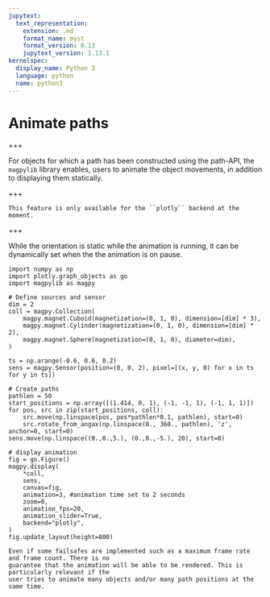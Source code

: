 ```yaml
---
jupytext:
  text_representation:
    extension: .md
    format_name: myst
    format_version: 0.13
    jupytext_version: 1.13.1
kernelspec:
  display_name: Python 3
  language: python
  name: python3
---
```


# Animate paths

+++

For objects for which a path has been constructed using the path-API, the ``magpylib`` library
enables, users to animate the object movements, in addition to displaying them statically.

+++

```{note}
This feature is only available for the ``plotly`` backend at the moment.
```

+++

While the orientation is static while the animation is running, it can be dynamically set when the
the animation is on pause.

```{code-cell} ipython3
import numpy as np
import plotly.graph_objects as go
import magpylib as magpy

# Define sources and sensor
dim = 2
coll = magpy.Collection(
    magpy.magnet.Cuboid(magnetization=(0, 1, 0), dimension=[dim] * 3),
    magpy.magnet.Cylinder(magnetization=(0, 1, 0), dimension=[dim] * 2),
    magpy.magnet.Sphere(magnetization=(0, 1, 0), diameter=dim),
)

ts = np.arange(-0.6, 0.6, 0.2)
sens = magpy.Sensor(position=(0, 0, 2), pixel=[(x, y, 0) for x in ts for y in ts])

# Create paths
pathlen = 50
start_positions = np.array([(1.414, 0, 1), (-1, -1, 1), (-1, 1, 1)])
for pos, src in zip(start_positions, coll):
    src.move(np.linspace(pos, pos*pathlen*0.1, pathlen), start=0)
    src.rotate_from_angax(np.linspace(0., 360., pathlen), 'z', anchor=0, start=0)
sens.move(np.linspace((0.,0.,5.), (0.,0.,-5.), 20), start=0)

# display animation
fig = go.Figure()
magpy.display(
    *coll,
    sens,
    canvas=fig,
    animation=3, #animation time set to 2 seconds
    zoom=0,
    animation_fps=20,
    animation_slider=True,
    backend="plotly",
)
fig.update_layout(height=800)
```

```{warning}
Even if some failsafes are implemented such as a maximum frame rate and frame count. There is no
guarantee that the animation will be able to be rendered. This is particularly relevant if the
user tries to animate many objects and/or many path positions at the same time.
```
